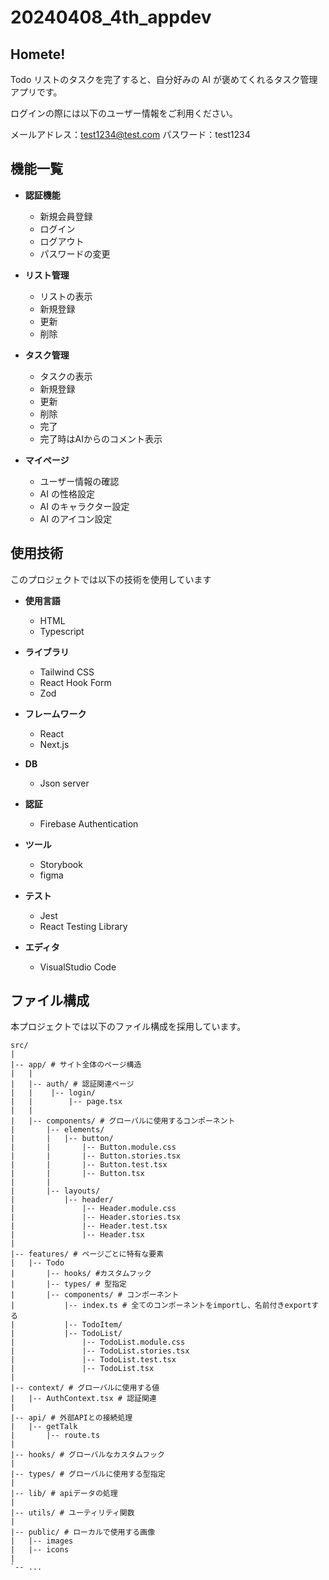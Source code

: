 # 20240408_4th_appdev

## Homete!

Todo リストのタスクを完了すると、自分好みの AI が褒めてくれるタスク管理アプリです。

ログインの際には以下のユーザー情報をご利用ください。 

メールアドレス：test1234@test.com 
パスワード：test1234

## 機能一覧

- **認証機能**

  - 新規会員登録
  - ログイン
  - ログアウト
  - パスワードの変更

- **リスト管理**

  - リストの表示
  - 新規登録
  - 更新
  - 削除

- **タスク管理**

  - タスクの表示
  - 新規登録
  - 更新
  - 削除
  - 完了
  - 完了時はAIからのコメント表示

- **マイページ**

  - ユーザー情報の確認
  - AI の性格設定
  - AI のキャラクター設定
  - AI のアイコン設定

## 使用技術

このプロジェクトでは以下の技術を使用しています

- **使用言語**

  - HTML
  - Typescript

- **ライブラリ**

  - Tailwind CSS
  - React Hook Form
  - Zod

- **フレームワーク**

  - React
  - Next.js

- **DB**

  - Json server

- **認証**

  - Firebase Authentication

- **ツール**

  - Storybook
  - figma

- **テスト**

  - Jest
  - React Testing Library

- **エディタ**

  - VisualStudio Code

## ファイル構成

本プロジェクトでは以下のファイル構成を採用しています。

```plaintext
src/
|
|-- app/ # サイト全体のページ構造
|   |
|   |-- auth/ # 認証関連ページ
|   |    |-- login/
|   |        |-- page.tsx
|   |
|   |-- components/ # グローバルに使用するコンポーネント
|       |-- elements/
|       |   |-- button/
|       |       |-- Button.module.css
|       |       |-- Button.stories.tsx
|       |       |-- Button.test.tsx
|       |       |-- Button.tsx
|       |
|       |-- layouts/
|           |-- header/
|               |-- Header.module.css
|               |-- Header.stories.tsx
|               |-- Header.test.tsx
|               |-- Header.tsx
|
|-- features/ # ページごとに特有な要素
|   |-- Todo
|       |-- hooks/ #カスタムフック
|       |-- types/ # 型指定
|       |-- components/ # コンポーネント
|           |-- index.ts # 全てのコンポーネントをimportし、名前付きexportする
|           |-- TodoItem/
|           |-- TodoList/
|               |-- TodoList.module.css
|               |-- TodoList.stories.tsx
|               |-- TodoList.test.tsx
|               |-- TodoList.tsx
|
|-- context/ # グローバルに使用する値
|   |-- AuthContext.tsx # 認証関連
|
|-- api/ # 外部APIとの接続処理
|   |-- getTalk
|       |-- route.ts
|
|-- hooks/ # グローバルなカスタムフック
|
|-- types/ # グローバルに使用する型指定
|
|-- lib/ # apiデータの処理
|
|-- utils/ # ユーティリティ関数
|
|-- public/ # ローカルで使用する画像
|   |-- images
|   |-- icons
|
`-- ...
```
